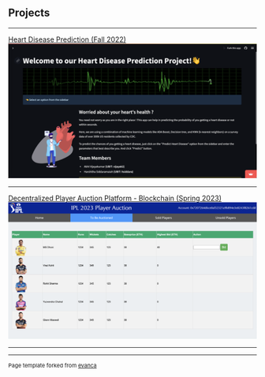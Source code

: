 ## Projects

--- 

[Heart Disease Prediction (Fall 2022)](https://github.com/harshitha-sid/DIC-Predict-Heart-Disease)
[<img src="images/dic-heart-disease-thumbnail.png?raw=true"/>](https://github.com/harshitha-sid/DIC-Predict-Heart-Disease)

---
[Decentralized Player Auction Platform - Blockchain (Spring 2023)](https://github.com/harshitha-sid/ipl-auction-app)
[<img src="images/blockchain-project-thumbnail.png?raw=true"/>](https://github.com/harshitha-sid/ipl-auction-app)

---

---
<p style="font-size:11px">Page template forked from <a href="https://github.com/evanca/quick-portfolio">evanca</a></p>
<!-- Remove above link if you don't want to attibute -->
